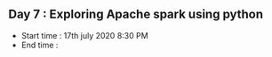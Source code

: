 ## Day 7 : Exploring Apache spark using python
- Start time : 17th july 2020 8:30 PM 
- End time : 



